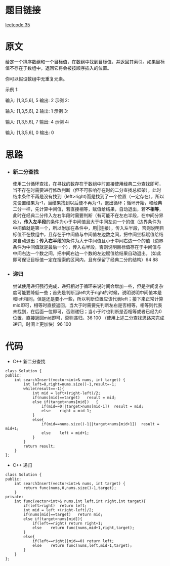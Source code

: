 # 题目链接
[leetcode 35](https://leetcode-cn.com/problems/search-in-rotated-sorted-array/)

# 原文
给定一个排序数组和一个目标值，在数组中找到目标值，并返回其索引。如果目标值不存在于数组中，返回它将会被按顺序插入的位置。

你可以假设数组中无重复元素。

示例 1:

输入: [1,3,5,6], 5
输出: 2
示例 2:

输入: [1,3,5,6], 2
输出: 1
示例 3:

输入: [1,3,5,6], 7
输出: 4
示例 4:

输入: [1,3,5,6], 0
输出: 0

# 思路
- ### **新二分查找**
  使用二分循环查找，在寻找的数存在于数组中时直接使用经典二分查找即可，当不存在时需要进行修改判断（但不可影响存在时的二分查找总框架），此时结束条件不再是没有找到（left>right)而是找到了一个位置（一定存在），所以先设置结果为-1，当结果找到以后便不再为-1，退出循环；循环开始，和经典二分一样，先计算中间值，若直接相等，赋值给结果，自动退出，若**不相等**，此时在经典二分传入左右半段时需要判断（有可能不在左右半段，在中间分界处），**传入左半段**的条件为小于中间值且大于中间左边一个的值（边界条件为中间值就是第一个，所以附加在条件中，用||连接），传入左半段，否则说明目标值不在数组中，且存在于中间值与中间值左边数之间，把中间坐标赋值给结果自动退出；**传入右半段**的条件为大于中间值且小于中间右边一个的值（边界条件为中间值就是最后一个），传入右半段，否则说明目标值存在于中间值与中间右边一个数之间，把中间右边一个数的左边赋值给结果自动退出。（如此即可保证目标值一定在搜索的区间内，且有保留了经典二分的结构）64 88
- ### **递归**
  尝试使用递归强行完成，递归相对于循环来说时间会增加一些，但是空间复杂度可能要降低一些；首先是判断当left大于right的时候，说明说明中间值本是和left相同，但是还是要小一些，所以判断位置应该代表left；接下来正常计算mid即可，相等时直接返回，当大于时需要先判断左右是否相等，相等则代表未找到，在后面一位即可，否则递归；当小于时也判断是否相等或者已经为0位置，直接返回mid即可，否则递归。36 100 （使用上述二分查找思路来完成递归，时间上更加快）96 100

# 代码
- C++ 新二分查找
```
class Solution {
public:
    int searchInsert(vector<int>& nums, int target) {
        int left=0,right=nums.size()-1,result=-1;
        while(result==-1){
            int mid = left+(right-left)/2;
            if(nums[mid]==target)   result = mid;
            else if(target<nums[mid])   {
                if(mid==0||target>nums[mid-1])  result = mid;
                else    right = mid-1;
            }
            else{
                if(mid==nums.size()-1||target<nums[mid+1])  result = mid+1;
                else    left = mid+1;
            }
        }
        return result;
    }
};
```
- C++ 递归
```
class Solution {
public:
    int searchInsert(vector<int>& nums, int target) {
        return func(nums,0,nums.size()-1,target);
    }
private:
    int func(vector<int>& nums,int left,int right,int target){
        if(left>right)  return left;
        int mid = left +(right-left)/2;
        if(nums[mid]==target)   return mid;
        else if(target>nums[mid]){
            if(left==right) return right+1;
            else    return func(nums,mid+1,right,target);
        }
        else{
            if(left==right||mid==0) return left;
            else    return func(nums,left,mid-1,target);
        }
    }
};
```